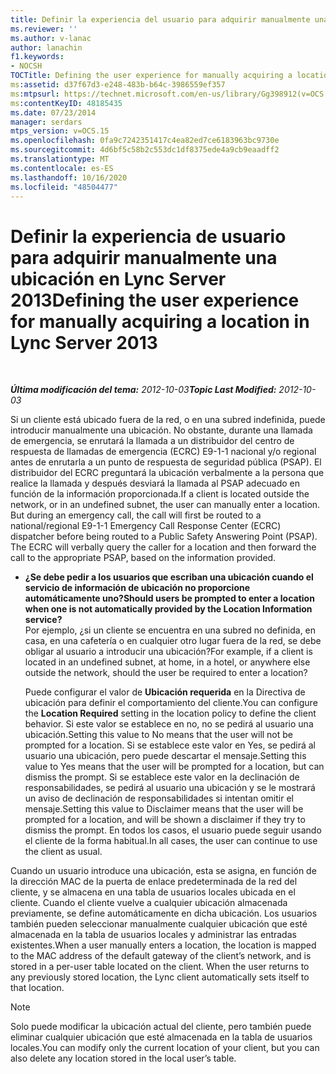 ```yaml
---
title: Definir la experiencia del usuario para adquirir manualmente una ubicación
ms.reviewer: ''
ms.author: v-lanac
author: lanachin
f1.keywords:
- NOCSH
TOCTitle: Defining the user experience for manually acquiring a location
ms:assetid: d37f67d3-e248-483b-b64c-3986559ef357
ms:mtpsurl: https://technet.microsoft.com/en-us/library/Gg398912(v=OCS.15)
ms:contentKeyID: 48185435
ms.date: 07/23/2014
manager: serdars
mtps_version: v=OCS.15
ms.openlocfilehash: 0fa9c7242351417c4ea82ed7ce6183963bc9730e
ms.sourcegitcommit: 4d6bf5c58b2c553dc1df8375ede4a9cb9eaadff2
ms.translationtype: MT
ms.contentlocale: es-ES
ms.lasthandoff: 10/16/2020
ms.locfileid: "48504477"
---
```

# <a name="defining-the-user-experience-for-manually-acquiring-a-location-in-lync-server-2013"></a><span data-ttu-id="6cfd3-102">Definir la experiencia de usuario para adquirir manualmente una ubicación en Lync Server 2013</span><span class="sxs-lookup"><span data-stu-id="6cfd3-102">Defining the user experience for manually acquiring a location in Lync Server 2013</span></span>

<div data-xmlns="http://www.w3.org/1999/xhtml">

<div class="topic" data-xmlns="http://www.w3.org/1999/xhtml" data-msxsl="urn:schemas-microsoft-com:xslt" data-cs="https://msdn.microsoft.com/">

<div data-asp="https://msdn2.microsoft.com/asp">



</div>

<div id="mainSection">

<div id="mainBody">

<span> </span>

<span data-ttu-id="6cfd3-103">_**Última modificación del tema:** 2012-10-03_</span><span class="sxs-lookup"><span data-stu-id="6cfd3-103">_**Topic Last Modified:** 2012-10-03_</span></span>

<span data-ttu-id="6cfd3-p101">Si un cliente está ubicado fuera de la red, o en una subred indefinida, puede introducir manualmente una ubicación. No obstante, durante una llamada de emergencia, se enrutará la llamada a un distribuidor del centro de respuesta de llamadas de emergencia (ECRC) E9-1-1 nacional y/o regional antes de enrutarla a un punto de respuesta de seguridad pública (PSAP). El distribuidor del ECRC preguntará la ubicación verbalmente a la persona que realice la llamada y después desviará la llamada al PSAP adecuado en función de la información proporcionada.</span><span class="sxs-lookup"><span data-stu-id="6cfd3-p101">If a client is located outside the network, or in an undefined subnet, the user can manually enter a location. But during an emergency call, the call will first be routed to a national/regional E9-1-1 Emergency Call Response Center (ECRC) dispatcher before being routed to a Public Safety Answering Point (PSAP). The ECRC will verbally query the caller for a location and then forward the call to the appropriate PSAP, based on the information provided.</span></span>

  - <span data-ttu-id="6cfd3-107">**¿Se debe pedir a los usuarios que escriban una ubicación cuando el servicio de información de ubicación no proporcione automáticamente uno?**</span><span class="sxs-lookup"><span data-stu-id="6cfd3-107">**Should users be prompted to enter a location when one is not automatically provided by the Location Information service?**</span></span>  
    <span data-ttu-id="6cfd3-108">Por ejemplo, ¿si un cliente se encuentra en una subred no definida, en casa, en una cafetería o en cualquier otro lugar fuera de la red, se debe obligar al usuario a introducir una ubicación?</span><span class="sxs-lookup"><span data-stu-id="6cfd3-108">For example, if a client is located in an undefined subnet, at home, in a hotel, or anywhere else outside the network, should the user be required to enter a location?</span></span>
    
    <span data-ttu-id="6cfd3-109">Puede configurar el valor de **Ubicación requerida** en la Directiva de ubicación para definir el comportamiento del cliente.</span><span class="sxs-lookup"><span data-stu-id="6cfd3-109">You can configure the **Location Required** setting in the location policy to define the client behavior.</span></span> <span data-ttu-id="6cfd3-110">Si este valor se establece en no, no se pedirá al usuario una ubicación.</span><span class="sxs-lookup"><span data-stu-id="6cfd3-110">Setting this value to No means that the user will not be prompted for a location.</span></span> <span data-ttu-id="6cfd3-111">Si se establece este valor en Yes, se pedirá al usuario una ubicación, pero puede descartar el mensaje.</span><span class="sxs-lookup"><span data-stu-id="6cfd3-111">Setting this value to Yes means that the user will be prompted for a location, but can dismiss the prompt.</span></span> <span data-ttu-id="6cfd3-112">Si se establece este valor en la declinación de responsabilidades, se pedirá al usuario una ubicación y se le mostrará un aviso de declinación de responsabilidades si intentan omitir el mensaje.</span><span class="sxs-lookup"><span data-stu-id="6cfd3-112">Setting this value to Disclaimer means that the user will be prompted for a location, and will be shown a disclaimer if they try to dismiss the prompt.</span></span> <span data-ttu-id="6cfd3-113">En todos los casos, el usuario puede seguir usando el cliente de la forma habitual.</span><span class="sxs-lookup"><span data-stu-id="6cfd3-113">In all cases, the user can continue to use the client as usual.</span></span>

<span data-ttu-id="6cfd3-p103">Cuando un usuario introduce una ubicación, esta se asigna, en función de la dirección MAC de la puerta de enlace predeterminada de la red del cliente, y se almacena en una tabla de usuarios locales ubicada en el cliente. Cuando el cliente vuelve a cualquier ubicación almacenada previamente, se define automáticamente en dicha ubicación. Los usuarios también pueden seleccionar manualmente cualquier ubicación que esté almacenada en la tabla de usuarios locales y administrar las entradas existentes.</span><span class="sxs-lookup"><span data-stu-id="6cfd3-p103">When a user manually enters a location, the location is mapped to the MAC address of the default gateway of the client’s network, and is stored in a per-user table located on the client. When the user returns to any previously stored location, the Lync client automatically sets itself to that location.</span></span>

<div>


> [!NOTE]
> <span data-ttu-id="6cfd3-116">Solo puede modificar la ubicación actual del cliente, pero también puede eliminar cualquier ubicación que esté almacenada en la tabla de usuarios locales.</span><span class="sxs-lookup"><span data-stu-id="6cfd3-116">You can modify only the current location of your client, but you can also delete any location stored in the local user’s table.</span></span>



</div>

</div>

<span> </span>

</div>

</div>

</div>

